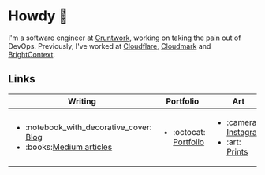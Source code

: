 # Howdy :wave:

I'm a software engineer at [Gruntwork](https://github.com/gruntwork-io), working on taking the pain out of DevOps. Previously, I've worked at [Cloudflare](https://cloudflare.com), [Cloudmark](https://cloudmark.com) and [BrightContext](https://www.crunchbase.com/organization/brightcontext). 

## Links

<table>
<thead>
  <tr>
    <th>Writing</th>
    <th>Portfolio</th>
    <th>Art</th>
    <th>Contact</th>
  </tr>
</thead>
<tbody>
  <tr>
    <td>
      <ul>
        <li>:notebook_with_decorative_cover: <a href="https://zackproser.com/blog">Blog</a></li>
        <li>:books:<a href="https://medium.com/@zackproser">Medium articles</a></li>
      </ul>
    </td>
    <td>
      <ul>
        <li>:octocat: <a href="https://zackproser.com">Portfolio</a></li>
      </ul>    
    </td>
    <td> 
      <ul>
        <li>:camera: <a href="https://instagram.com/zackproser">Instagram</a></li>
        <li>:art: <a href="https://art.zackproser.com">Prints</li>
      </ul>
   </td>
    <td>
     <ul> 
       <li> :lock: <a href="https://keybase.io/zackproser">Keybase</a></li>
       <li> :link: <a href="https://linkedin.com/in/zackproser/">LinkedIn</a></li>
      </ul>
    </td>
  </tr>
</tbody>
</table>

